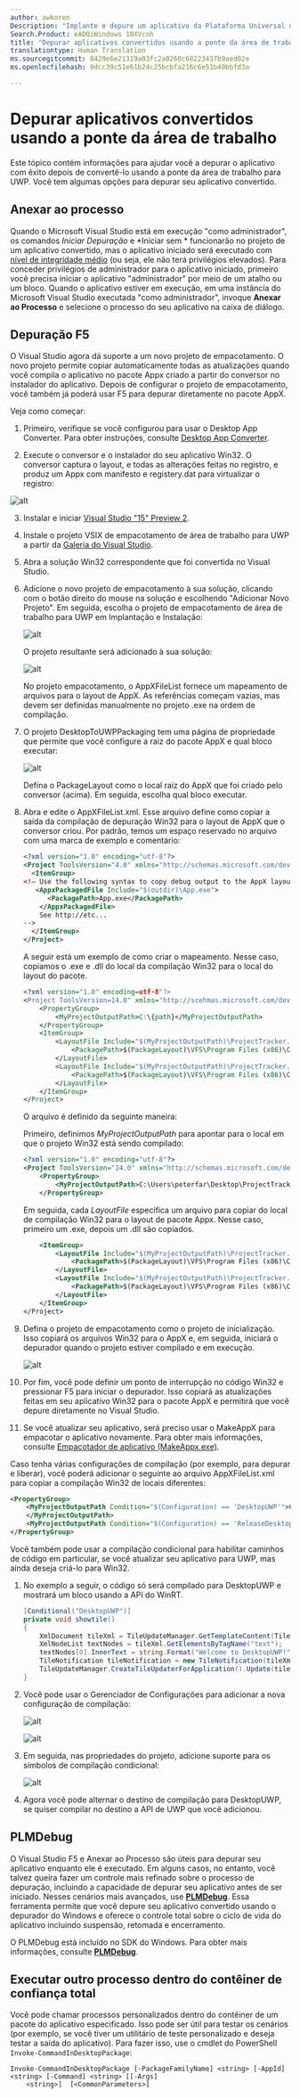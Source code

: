 ```yaml
---
author: awkoren
Description: "Implante e depure um aplicativo da Plataforma Universal do Windows (UWP) convertido de um aplicativo de área de trabalho do Windows (Win32, WPF e Windows Forms), usando a ponte da área de trabalho para UWP."
Search.Product: eADQiWindows 10XVcnh
title: "Depurar aplicativos convertidos usando a ponte da área de trabalho"
translationtype: Human Translation
ms.sourcegitcommit: 8429e6e21319a03fc2a0260c68223437b9aed02e
ms.openlocfilehash: 9dcc39c51e61b24c25bcbfa216c6e51b49bbfd3a

---
```


# Depurar aplicativos convertidos usando a ponte da área de trabalho

Este tópico contém informações para ajudar você a depurar o aplicativo com êxito depois de convertê-lo usando a ponte da área de trabalho para UWP. Você tem algumas opções para depurar seu aplicativo convertido.

## Anexar ao processo

Quando o Microsoft Visual Studio está em execução "como administrador", os comandos *Iniciar Depuração* e *Iniciar sem * funcionarão no projeto de um aplicativo convertido, mas o aplicativo iniciado será executado com [nível de integridade médio](https://msdn.microsoft.com/library/bb625963) (ou seja, ele não terá privilégios elevados). Para conceder privilégios de administrador para o aplicativo iniciado, primeiro você precisa iniciar o aplicativo "administrador" por meio de um atalho ou um bloco. Quando o aplicativo estiver em execução, em uma instância do Microsoft Visual Studio executada "como administrador", invoque __Anexar ao Processo__ e selecione o processo do seu aplicativo na caixa de diálogo.

## Depuração F5

O Visual Studio agora dá suporte a um novo projeto de empacotamento. O novo projeto permite copiar automaticamente todas as atualizações quando você compila o aplicativo no pacote Appx criado a partir do conversor no instalador do aplicativo. Depois de configurar o projeto de empacotamento, você também já poderá usar F5 para depurar diretamente no pacote AppX. 

Veja como começar: 

1. Primeiro, verifique se você configurou para usar o Desktop App Converter. Para obter instruções, consulte [Desktop App Converter](desktop-to-uwp-run-desktop-app-converter.md).

2. Execute o conversor e o instalador do seu aplicativo Win32. O conversor captura o layout, e todas as alterações feitas no registro, e produz um Appx com manifesto e registery.dat para virtualizar o registro:

![alt](images/desktop-to-uwp/debug-1.png)

3. Instalar e iniciar [Visual Studio "15" Preview 2](https://www.visualstudio.com/downloads/visual-studio-next-downloads-vs.aspx). 

4. Instale o projeto VSIX de empacotamento de área de trabalho para UWP a partir da [Galeria do Visual Studio](http://go.microsoft.com/fwlink/?LinkId=797871). 

5. Abra a solução Win32 correspondente que foi convertida no Visual Studio.
 
6. Adicione o novo projeto de empacotamento à sua solução, clicando com o botão direito do mouse na solução e escolhendo "Adicionar Novo Projeto". Em seguida, escolha o projeto de empacotamento de área de trabalho para UWP em Implantação e Instalação:

    ![alt](images/desktop-to-uwp/debug-2.png)

    O projeto resultante será adicionado à sua solução:

    ![alt](images/desktop-to-uwp/debug-3.png)

    No projeto empacotamento, o AppXFileList fornece um mapeamento de arquivos para o layout de AppX. As referências começam vazias, mas devem ser definidas manualmente no projeto .exe na ordem de compilação. 

7. O projeto DesktopToUWPPackaging tem uma página de propriedade que permite que você configure a raiz do pacote AppX e qual bloco executar:

    ![alt](images/desktop-to-uwp/debug-4.png)

    Defina o PackageLayout como o local raiz do AppX que foi criado pelo conversor (acima). Em seguida, escolha qual bloco executar.

8.  Abra e edite o AppXFileList.xml. Esse arquivo define como copiar a saída da compilação de depuração Win32 para o layout de AppX que o conversor criou. Por padrão, temos um espaço reservado no arquivo com uma marca de exemplo e comentário:

    ```XML
    <?xml version="1.0" encoding="utf-8"?>
    <Project ToolsVersion="4.0" xmlns="http://schemas.microsoft.com/developer/msbuild/2003">
      <ItemGroup>
    <!— Use the following syntax to copy debug output to the AppX layout
       <AppxPackagedFile Include="$(outdir)\App.exe">
          <PackagePath>App.exe</PackagePath>
        </AppxPackagedFile> 
        See http://etc...
    -->
      </ItemGroup>
    </Project>
    ```

    A seguir está um exemplo de como criar o mapeamento. Nesse caso, copiamos o .exe e .dll do local da compilação Win32 para o local do layout do pacote. 

    ```XML
    <?xml version="1.0" encoding=utf-8"?>
    <Project ToolsVersion=14.0" xmlns="http://scehmas.microsoft.com/developer/msbuild/2003">
        <PropertyGroup>
            <MyProjectOutputPath>C:\{path}</MyProjectOutputPath>
        </PropertyGroup>
        <ItemGroup>
            <LayoutFile Include="$(MyProjectOutputPath)\ProjectTracker.exe">
                <PackagePath>$(PackageLayout)\VFS\Program Files (x86)\Contoso Software\Project Tracker\ProjectTracker.exe</PackagePath>
            </LayoutFile>
            <LayoutFile Include="$(MyProjectOutputPath)\ProjectTracker.Models.dll">
                <PackagePath>$(PackageLayout)\VFS\Program Files (x86)\Contoso Software\Project Tracker\ProjectTracker.Models.dll</PackagePath>
            </LayoutFile>
        </ItemGroup>
    </Project>
    ```

    O arquivo é definido da seguinte maneira: 

    Primeiro, definimos *MyProjectOutputPath* para apontar para o local em que o projeto Win32 está sendo compilado:

    ```XML
    <?xml version="1.0" encoding="utf-8"?>
    <Project ToolsVersion="14.0" xmlns="http://schemas.microsoft.com/developer/msbuild/2003">
        <PropertyGroup>
            <MyProjectOutputPath>C:\Users\peterfar\Desktop\ProjectTracker\ProjectTracker\bin\DesktopUWP</MyProjectOutputPath>
        </PropertyGroup>
    ```

    Em seguida, cada *LayoutFile* especifica um arquivo para copiar do local de compilação Win32 para o layout de pacote Appx. Nesse caso, primeiro um .exe, depois um .dll são copiados. 

    ```XML
        <ItemGroup>
            <LayoutFile Include="$(MyProjectOutputPath)\ProjectTracker.exe">
                <PackagePath>$(PackageLayout)\VFS\Program Files (x86)\Contoso Software\Project Tracker\ProjectTracker.exe</PackagePath>
            </LayoutFile>
            <LayoutFile Include="$(MyProjectOutputPath)\ProjectTracker.Models.dll">
                <PackagePath>$(PackageLayout)\VFS\Program Files (x86)\Contoso Software\Project Tracker\ProjectTracker.Models.dll</PackagePath>
            </LayoutFile>
        </ItemGroup>
    </Project>
    ```

9. Defina o projeto de empacotamento como o projeto de inicialização. Isso copiará os arquivos Win32 para o AppX e, em seguida, iniciará o depurador quando o projeto estiver compilado e em execução.  

    ![alt](images/desktop-to-uwp/debug-5.png)

10. Por fim, você pode definir um ponto de interrupção no código Win32 e pressionar F5 para iniciar o depurador. Isso copiará as atualizações feitas em seu aplicativo Win32 para o pacote AppX e permitirá que você depure diretamente no Visual Studio.

11. Se você atualizar seu aplicativo, será preciso usar o MakeAppX para empacotar o aplicativo novamente. Para obter mais informações, consulte [Empacotador de aplicativo (MakeAppx.exe)](https://msdn.microsoft.com/library/windows/desktop/hh446767(v=vs.85).aspx). 

Caso tenha várias configurações de compilação (por exemplo, para depurar e liberar), você poderá adicionar o seguinte ao arquivo AppXFileList.xml para copiar a compilação Win32 de locais diferentes:

```XML
<PropertyGroup>
    <MyProjectOutputPath Condition="$(Configuration) == 'DesktopUWP'">C:\Users\peterfar\Desktop\ProjectTracker\ProjectTracker\bin\DesktopUWP>
    </MyProjectOutputPath>
    <MyProjectOutputPath Condition="$(Configuration) == 'ReleaseDesktopUWP'"> C:\Users\peterfar\Desktop\ProjectTracker\ProjectTracker\bin\ReleaseDesktopUWP</MyProjectOutputPath>
</PropertyGroup>
```

Você também pode usar a compilação condicional para habilitar caminhos de código em particular, se você atualizar seu aplicativo para UWP, mas ainda deseja criá-lo para Win32. 

1.  No exemplo a seguir, o código só será compilado para DesktopUWP e mostrará um bloco usando a API do WinRT. 

    ```C#
    [Conditional("DesktopUWP")]
    private void showtile()
    {
        XmlDocument tileXml = TileUpdateManager.GetTemplateContent(TileTemplateType.TileSquare150x150Text01);
        XmlNodeList textNodes = tileXml.GetElementsByTagName("text");
        textNodes[0].InnerText = string.Format("Welcome to DesktopUWP!");
        TileNotification tileNotification = new TileNotification(tileXml);
        TileUpdateManager.CreateTileUpdaterForApplication().Update(tileNotification);
    }
    ```

2.  Você pode usar o Gerenciador de Configurações para adicionar a nova configuração de compilação:

    ![alt](images/desktop-to-uwp/debug-6.png)

    ![alt](images/desktop-to-uwp/debug-7.png)

3.  Em seguida, nas propriedades do projeto, adicione suporte para os símbolos de compilação condicional:

    ![alt](images/desktop-to-uwp/debug-8.png)

4.  Agora você pode alternar o destino de compilação para DesktopUWP, se quiser compilar no destino a API de UWP que você adicionou.

## PLMDebug 

O Visual Studio F5 e Anexar ao Processo são úteis para depurar seu aplicativo enquanto ele é executado. Em alguns casos, no entanto, você talvez queira fazer um controle mais refinado sobre o processo de depuração, incluindo a capacidade de depurar seu aplicativo antes de ser iniciado. Nesses cenários mais avançados, use [**PLMDebug**](https://msdn.microsoft.com/library/windows/hardware/jj680085(v=vs.85).aspx). Essa ferramenta permite que você depure seu aplicativo convertido usando o depurador do Windows e oferece o controle total sobre o ciclo de vida do aplicativo incluindo suspensão, retomada e encerramento. 

O PLMDebug está incluído no SDK do Windows. Para obter mais informações, consulte [**PLMDebug**](https://msdn.microsoft.com/library/windows/hardware/jj680085(v=vs.85).aspx). 

## Executar outro processo dentro do contêiner de confiança total 

Você pode chamar processos personalizados dentro do contêiner de um pacote do aplicativo especificado. Isso pode ser útil para testar os cenários (por exemplo, se você tiver um utilitário de teste personalizado e deseja testar a saída do aplicativo). Para fazer isso, use o cmdlet do PowerShell ```Invoke-CommandInDesktopPackage```: 

```CMD
Invoke-CommandInDesktopPackage [-PackageFamilyName] <string> [-AppId] <string> [-Command] <string> [[-Args]
    <string>]  [<CommonParameters>]
```



<!--HONumber=Nov16_HO1-->


